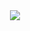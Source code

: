 <div align="center">
  <img src="https://files.lyteapp.us/Untitledwallapaper.png"/>
  <br>

</div>

